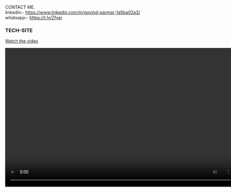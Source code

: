 CONTACT ME. <br>
linkedin:- https://www.linkedin.com/in/govind-parmar-1a5ba02a3/  <br>
whatsapp:- https://t.ly/Zfyei   <br>

### TECH-SITE
[Watch the video](https://github.com/govind-parmar3/tech-site/blob/c5bf572a7e3f9b569b057c7705b959b8c1fc9caf/recording%20(2).webm)

<video width="800" height="450" controls>
  <source src="https://github.com/govind-parmar3/tech-site/raw/c5bf572a7e3f9b569b057c7705b959b8c1fc9caf/recording%20(2).webm" type="video/webm">
  
</video>

